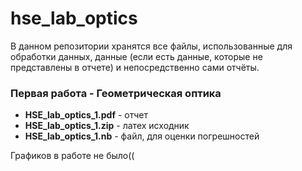 # hse_lab_optics
В данном репозитории хранятся все файлы, использованные для обработки данных, данные (если есть данные, которые не представлены в отчете) и непосредственно сами отчёты.

### Первая работа - Геометрическая оптика
- **HSE_lab_optics_1.pdf** - отчет
- **HSE_lab_optics_1.zip** - латех исходник
- **HSE_lab_optics_1.nb** - файл, для оценки погрешностей
  
Графиков в работе не было((
